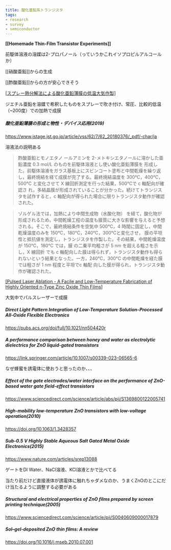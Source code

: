 ```yaml
---
title: 酸化亜鉛系トランジスタ
tags:
- research
- survey
- semiconductor
---
```



**[[Homemade Thin-Film Transistor Experiments]]**

前駆体溶液の溶媒は2-プロパノール（っていうかこれイソプロピルアルコールか）

[[硝酸亜鉛]]からの生成

[[酢酸亜鉛]]からの方が安心できそう

[[スプレー熱分解法による酸化亜鉛薄膜の低温大気作製]](2013)

ジエチル亜鉛を溶媒で希釈したものをスプレーで吹き付け、常圧、比較的低温（~200度）での加熱で成膜

##### 酸化亜鉛薄膜の形成と物性・デバイス応用(2019)

https://www.jstage.jst.go.jp/article/vss/62/7/62_20180376/_pdf/-char/ja

溶液法の説明ある

> 酢酸亜鉛とモノエタノ ールアミンを 2-メトキシエタノールに溶かした亜鉛濃度 0.3 mol/L のものを前駆体溶液とし使い酸化亜鉛薄膜を 形成した。前駆体溶液をガラス基板上にスピンコート塗布と中間乾燥を繰り返し，最終焼結を経て成膜が完了する。最終焼結温度を 300℃，400℃，500℃ と変化させて X 線回折測定を行った結果，500℃で c 軸配向が確認さ れ，多結晶膜が形成されていることが分かった。続けてトランジスタを試作すると，c 軸配向が得られた場合に限りトランジスタ動作が確認された。

> ゾルゲル法では，加熱により中間生成物（水酸化物） を経て，酸化物が形成されるため，中間乾燥工程の温度も膜質に大きな影響を与えると予想される。そこで，最終焼結条件を空気中 500℃，4 時間に固定し，中間乾燥温度のみを 150℃，180℃，240℃，300℃と変化させ， 膜の平坦性と抵抗値を測定し，トランジスタを作製した。その結果，中間乾燥温度が 150℃，180℃ では，膜 の二乗平均粗さが 5 nm を超える粗さを示し，X 線回折 でも c 軸配向した膜は得られず，トランジスタ動作も得られないという結果となった。一方，240℃，300℃ の中間乾燥を経た膜では粗さが 1 nm 程度と平坦でc 軸配 向した膜が得られ，トランジスタ動作が確認された。


[[Pulsed Laser Ablation - A Facile and Low-Temperature Fabrication of Highly Oriented n-Type Zinc Oxide Thin Films]](2022)

大気中でパルスレーザーで成膜


##### Direct Light Pattern Integration of Low-Temperature Solution-Processed All-Oxide Flexible Electronics

https://pubs.acs.org/doi/full/10.1021/nn504420r

##### A performance comparison between honey and water as electrolytic dielectrics for ZnO liquid-gated transistors

https://link.springer.com/article/10.1007/s00339-023-06565-6

なぜ蜂蜜を誘電体に使おうと思ったのか、、、

##### Effect of the gate electrodes/water interface on the performance of ZnO-based water gate field-effect transistors

https://www.sciencedirect.com/science/article/abs/pii/S1369800122005741

##### High-mobility low-temperature ZnO transistors with low-voltage operation(2010)

https://doi.org/10.1063/1.3428357

##### Sub-0.5 V Highly Stable Aqueous Salt Gated Metal Oxide Electronics(2015)

https://www.nature.com/articles/srep13088

ゲートをDI Water、NaCl溶液、KCl溶液とかで比べてる

当たり前だけど直接液体が誘電体に触れちゃダメなのか、うまくZnOのとこにだけ当たるように調整する必要がある

##### Structural and electrical properties of ZnO films prepared by screen printing technique(2005)

https://www.sciencedirect.com/science/article/pii/S0040609000017879

##### Sol–gel-deposited ZnO thin films: A review

https://doi.org/10.1016/j.mseb.2010.07.001